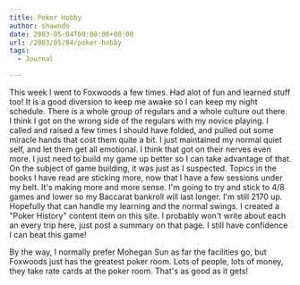 ```yaml
---
title: Poker Hobby
author: shawndo
date: 2003-05-04T00:00:00+00:00
url: /2003/05/04/poker-hobby
tags:
  - Journal

---
```

This week I went to Foxwoods a few times. Had alot of fun and learned stuff too! It is a good diversion to keep me awake so I can keep my night schedule. There is a whole group of regulars and a whole culture out there. I think I got on the wrong side of the regulars with my novice playing. I called and raised a few times I should have folded, and pulled out some miracle hands that cost them quite a bit. I just maintained my normal quiet self, and let them get all emotional. I think that got on their nerves even more. I just need to build my game up better so I can take advantage of that. On the subject of game building, it was just as I suspected. Topics in the books I have read are sticking more, now that I have a few sessions under my belt. It's making more and more sense. I'm going to try and stick to 4/8 games and lower so my Baccarat bankroll will last longer. I'm still 2170 up. Hopefully that can handle my learning and the normal swings. I created a "Poker History" content item on this site. I probably won't write about each an every trip here, just post a summary on that page. I still have confidence I can beat this game!  

By the way, I normally prefer Mohegan Sun as far the facilities go, but Foxwoods just has the greatest poker room. Lots of people, lots of money, they take rate cards at the poker room. That's as good as it gets!